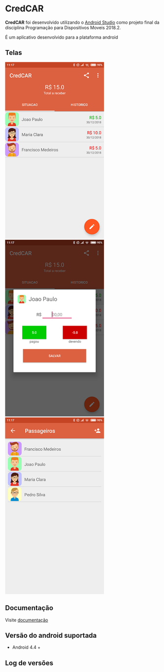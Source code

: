 ﻿CredCAR
=======================
**CredCAR** foi desenvolvido utilizando o [Android Studio](https://developer.android.com/studio/) como projeto final da disciplina Programação para Dispositivos Moveis 2018.2.

É um aplicativo desenvolvido para a plataforma android

Telas
----------------
![CredCAR - Tela principal](https://raw.githubusercontent.com/jrrf/CredCAR/master/Imagens/tela_principal.png) ![CredCAR - Tela adicionar valor](https://raw.githubusercontent.com/jrrf/CredCAR/master/Imagens/adicionar_valor.png) ![CredCAR - Tela passageiros](https://raw.githubusercontent.com/jrrf/CredCAR/master/Imagens/tela_passageiros.png)

Documentação
----------------
Visite [documentação](https://github.com/jrrf/CredCAR/tree/master/Documentacao)

Versão do android suportada
----------------
- Android 4.4 +

Log de versões
----------------
